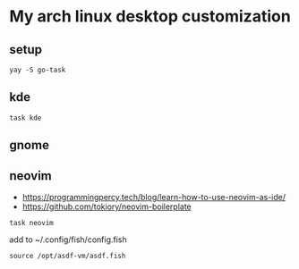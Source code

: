 # My arch linux desktop customization

## setup

```
yay -S go-task

```



## kde

```
task kde
```



## gnome


## neovim

- https://programmingpercy.tech/blog/learn-how-to-use-neovim-as-ide/
- https://github.com/tokiory/neovim-boilerplate

```
task neovim
```

add to ~/.config/fish/config.fish
```
source /opt/asdf-vm/asdf.fish
```
